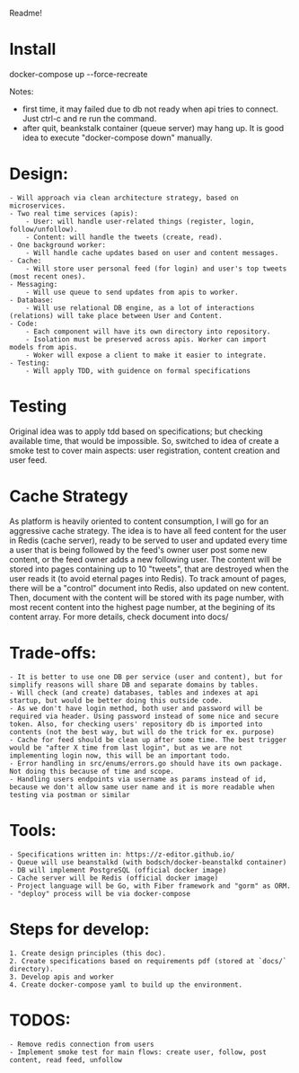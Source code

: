 Readme!

# Install 

docker-compose up --force-recreate

Notes: 
- first time, it may failed due to db not ready when api tries to connect. Just ctrl-c and re run the command.
- after quit, beankstalk container (queue server) may hang up. It is good idea to execute "docker-compose down" manually.

# Design:
	- Will approach via clean architecture strategy, based on microservices.
	- Two real time services (apis):
		- User: will handle user-related things (register, login, follow/unfollow).
		- Content: will handle the tweets (create, read).
	- One background worker:
		- Will handle cache updates based on user and content messages.
	- Cache:
		- Will store user personal feed (for login) and user's top tweets (most recent ones).
	- Messaging:
		- Will use queue to send updates from apis to worker.
	- Database:
		- Will use relational DB engine, as a lot of interactions (relations) will take place between User and Content.
	- Code:
		- Each component will have its own directory into repository.
		- Isolation must be preserved across apis. Worker can import models from apis.
		- Woker will expose a client to make it easier to integrate.
	- Testing:
		- Will apply TDD, with guidence on formal specifications

# Testing

Original idea was to apply tdd based on specifications; but checking available time, that would be impossible.
So, switched to idea of create a smoke test to cover main aspects: user registration, content creation and user feed.

# Cache Strategy

As platform is heavily oriented to content consumption, I will go for an aggressive cache strategy.
The idea is to have all feed content for the user in Redis (cache server), ready to be served to user and updated every time a user that is being followed by the feed's owner user post some new content, or the feed owner adds a new following user.
The content will be stored into pages containing up to 10 "tweets", that are destroyed when the user reads it (to avoid eternal pages into Redis).
To track amount of pages, there will be a "control" document into Redis, also updated on new content.
Then, document with the content will be stored with its page number, with most recent content into the highest page number, at the begining of its content array.
For more details, check document into docs/

# Trade-offs:
	- It is better to use one DB per service (user and content), but for simplify reasons will share DB and separate domains by tables.
	- Will check (and create) databases, tables and indexes at api startup, but would be better doing this outside code.
	- As we don't have login method, both user and password will be required via header. Using password instead of some nice and secure token. Also, for checking users' repository db is imported into contents (not the best way, but will do the trick for ex. purpose)
	- Cache for feed should be clean up after some time. The best trigger would be "after X time from last login", but as we are not implementing login now, this will be an important todo.
	- Error handling in src/enums/errors.go should have its own package. Not doing this because of time and scope.
	- Handling users endpoints via username as params instead of id, because we don't allow same user name and it is more readable when testing via postman or similar

# Tools:
	- Specifications written in: https://z-editor.github.io/
	- Queue will use beanstalkd (with bodsch/docker-beanstalkd container)
	- DB will implement PostgreSQL (official docker image)
	- Cache server will be Redis (official docker image)
	- Project language will be Go, with Fiber framework and "gorm" as ORM.
	- "deploy" process will be via docker-compose

# Steps for develop:
	1. Create design principles (this doc).
	2. Create specifications based on requirements pdf (stored at `docs/` directory).
	3. Develop apis and worker
	4. Create docker-compose yaml to build up the environment.

# TODOS:
	- Remove redis connection from users
	- Implement smoke test for main flows: create user, follow, post content, read feed, unfollow
